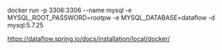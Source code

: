 docker run -p 3306:3306 --name mysql -e MYSQL_ROOT_PASSWORD=rootpw  -e MYSQL_DATABASE=dataflow -d mysql:5.7.25

https://dataflow.spring.io/docs/installation/local/docker/
